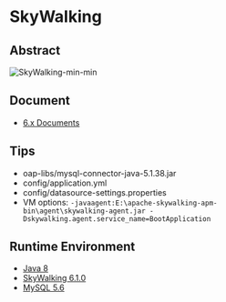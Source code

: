 # SkyWalking

## Abstract
![SkyWalking-min-min](https://s0.wailian.download/2019/06/10/SkyWalking-min-min.png)

## Document
- [6.x Documents](https://github.com/apache/skywalking/blob/master/docs/README.md)

## Tips
- oap-libs/mysql-connector-java-5.1.38.jar
- config/application.yml
- config/datasource-settings.properties
- VM options: `-javaagent:E:\apache-skywalking-apm-bin\agent\skywalking-agent.jar -Dskywalking.agent.service_name=BootApplication`

## Runtime Environment
- [Java 8](http://www.oracle.com/technetwork/java/javase/downloads/jdk8-downloads-2133151.html)
- [SkyWalking 6.1.0](https://skywalking.apache.org/downloads/)
- [MySQL 5.6](http://www.mysql.com/)